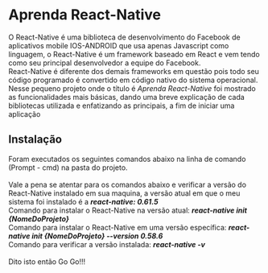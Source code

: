 <h1>Aprenda React-Native</h1>

O React-Native é uma biblioteca de desenvolvimento do Facebook de aplicativos mobile IOS-ANDROID que usa apenas Javascript 
como linguagem, o React-Native é um framework baseado em React e vem tendo como seu principal desenvolvedor a equipe do Facebook.
<br/>
React-Native é diferente dos demais frameworks em questão pois todo seu código programado é convertido em código nativo 
do sistema operacional.
<br/>
Nesse pequeno projeto onde o título é <i>Aprenda React-Native</i> foi mostrado as funcionalidades mais básicas, 
dando uma breve explicação de cada bibliotecas utilizada e enfatizando as principais, a fim de iniciar uma aplicação 

<h2>Instalação</h2>

Foram executados os seguintes comandos abaixo na linha de comando (Prompt - cmd) na pasta do projeto.
<br/><br/>
Vale a pena se atentar para os comandos abaixo e verificar a versão do React-Native instalado em sua maquina, 
a versão atual em que o meu sistema foi instalado é a <i><b>react-native: 0.61.5</b></i>
<br/>
Comando para instalar o React-Native na versão atual: <i><b>react-native init {NomeDoProjeto}</b></i>
<br/>
Comando para instalar o React-Native em uma versão específica: <i><b>react-native init {NomeDoProjeto} --version 0.58.6</b></i>
<br/>
Comando para verificar a versão instalada: <i><b>react-native -v</b></i>
<br/><br/>
Dito isto então Go Go!!!
